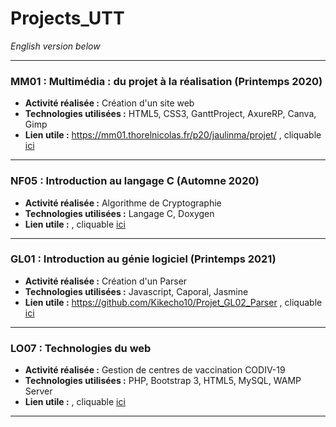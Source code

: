 # Projects_UTT
 

*English version below*

----

### **MM01 : Multimédia : du projet à la réalisation (Printemps 2020)**
- **Activité réalisée :** Création d'un site web
- **Technologies utilisées :** HTML5, CSS3, GanttProject, AxureRP, Canva, Gimp
- **Lien utile :** https://mm01.thorelnicolas.fr/p20/jaulinma/projet/ , cliquable [ici](https://mm01.thorelnicolas.fr/p20/jaulinma/projet/)

----

### **NF05 : Introduction au langage C (Automne 2020)**
- **Activité réalisée :** Algorithme de Cryptographie
- **Technologies utilisées :** Langage C, Doxygen
- **Lien utile :**  , cliquable [ici]()

----

### **GL01 : Introduction au génie logiciel (Printemps 2021)**
- **Activité réalisée :** Création d'un Parser
- **Technologies utilisées :** Javascript, Caporal, Jasmine
- **Lien utile :** https://github.com/Kikecho10/Projet_GL02_Parser , cliquable [ici](https://github.com/Kikecho10/Projet_GL02_Parser)

----

### **LO07 : Technologies du web**
- **Activité réalisée :** Gestion de centres de vaccination CODIV-19
- **Technologies utilisées :**  PHP, Bootstrap 3, HTML5, MySQL, WAMP Server
- **Lien utile :**  , cliquable [ici]()

----

